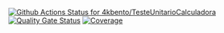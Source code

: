 [![Github Actions Status for 4kbento/TesteUnitarioCalculadora](https://github.com/4kbento/TesteUnitarioCalculadora/workflows/Integra%C3%A7%C3%A3o%20continua%20de%20Java%20com%20Maven/badge.svg)](https://github.com/4kbento/TesteUnitarioCalculadora/actions) 
[![Quality Gate Status](https://sonarcloud.io/api/project_badges/measure?project=4kbento_TesteUnitarioCalculadora&metric=alert_status)](https://sonarcloud.io/summary/new_code?id=4kbento_TesteUnitarioCalculadora)
[![Coverage](https://sonarcloud.io/api/project_badges/measure?project=4kbento_TesteUnitarioCalculadora&metric=coverage)](https://sonarcloud.io/component_measures?id=4kbento_TesteUnitarioCalculadora&metric=coverage)
